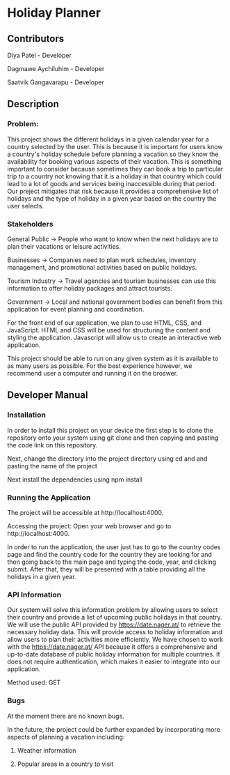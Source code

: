 # Holiday Planner
## Contributors
Diya Patel - Developer

Dagmawe Aychiluhim - Developer

Saatvik Gangavarapu - Developer

## Description
### Problem:
This project shows the different holidays in a given calendar year for a country selected by the user. 
This is because it is important for users know a country's holiday schedule before planning a vacation so they
know the availability for booking various aspects of their vacation. This is something important to consider because sometimes they
can book a trip to particular trip to a country not knowing that it is a holiday in that country which could lead to a
lot of goods and services being inaccessible during that period. Our preject mitigates that risk because it provides
a comprehensive list of holidays and the type of holiday in a given year based on the country the user selects. 
 
### Stakeholders
General Public → People who want to know when the next holidays are to plan their vacations or leisure activities.

Businesses → Companies need to plan work schedules, inventory management, and promotional activities based on public holidays.

Tourism Industry → Travel agencies and tourism businesses can use this information to offer holiday packages and attract tourists.

Government → Local and national government bodies can benefit from this application for event planning and coordination.

For the front end of our application, we plan to use HTML, CSS, and JavaScript. 
HTML and CSS will be used for structuring the content and styling the application. 
Javascript will allow us to create an interactive web application. 


This project should be able to run on any given system as it is available to as many users as possible. For the best 
experience however, we recommend user a computer and running it on the broswer. 


## Developer Manual
### Installation
In order to install this project on your device the first step is to clone the repository onto your system using git clone 
and then copying and pasting the code link on this repository. 

Next, change the directory into the project directory using cd and and pasting the name of the project

Next install the dependencies using npm install

### Running the Application
The project will be accessible at http://localhost:4000.

Accessing the project:
Open your web browser and go to http://localhost:4000.

In order to run the application, the user just has to go to the country codes page and find the country code for the country
they are looking for and then going back to the main page and typing the code, year, and clicking submit. After that, they will be presented
with a table providing all the holidays in a given year. 


### API Information
Our system will solve this information problem by allowing users to select their country and provide a list of 
upcoming public holidays in that country. We will use the public API provided by https://date.nager.at/ to 
retrieve the necessary holiday data. This will provide access to holiday information and allow users to plan 
their activities more efficiently.
We have chosen to work with the https://date.nager.at/ API because it offers a comprehensive and 
up-to-date database of public holiday information for multiple countries. 
It does not require authentication, which makes it easier to integrate into our application.

Method used: GET

### Bugs
At the moment there are no known bugs. 

In the future, the project could be further expanded by incorporating more aspects of planning a vacation including: 

1. Weather information

2. Popular areas in a country to visit


